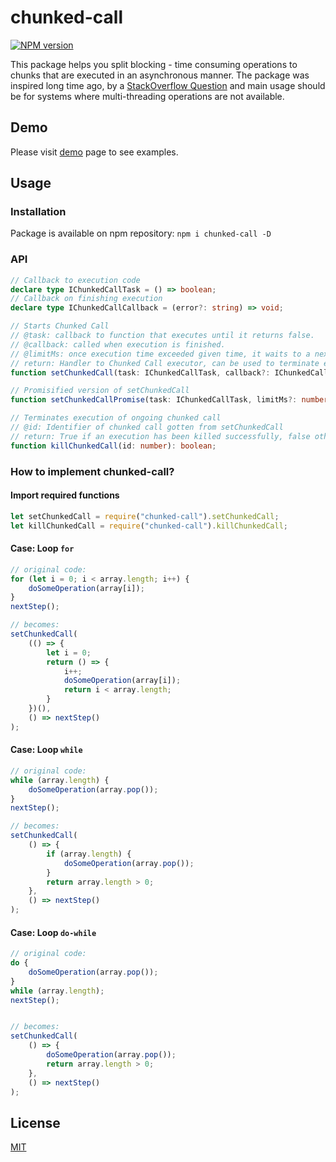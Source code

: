 # chunked-call
[![NPM version](https://img.shields.io/npm/v/chunked-call.svg)](https://www.npmjs.com/package/chunked-call)

This package helps you split blocking - time consuming operations to chunks that are executed in an asynchronous manner.
The package was inspired long time ago, by a [StackOverflow Question](https://stackoverflow.com/questions/44669648/asynchronous-callback-javascript-with-complex-calculation) and main usage should be for systems where multi-threading operations are not available. 

## Demo
Please visit [demo](https://trzeci-eu.github.io/chunked-call/) page to see examples.

## Usage
### Installation
Package is available on npm repository: `npm i chunked-call -D`

### API
```ts
// Callback to execution code
declare type IChunkedCallTask = () => boolean;
// Callback on finishing execution
declare type IChunkedCallCallback = (error?: string) => void;

// Starts Chunked Call
// @task: callback to function that executes until it returns false. 
// @callback: called when execution is finished.
// @limitMs: once execution time exceeded given time, it waits to a next frame
// return: Handler to Chunked Call executor, can be used to terminate execution
function setChunkedCall(task: IChunkedCallTask, callback?: IChunkedCallCallback, limitMs?: number): number;

// Promisified version of setChunkedCall
function setChunkedCallPromise(task: IChunkedCallTask, limitMs?: number): Promise<void>;

// Terminates execution of ongoing chunked call
// @id: Identifier of chunked call gotten from setChunkedCall
// return: True if an execution has been killed successfully, false otherwise.
function killChunkedCall(id: number): boolean;
```

### How to implement chunked-call?
#### Import required functions
```js
let setChunkedCall = require("chunked-call").setChunkedCall;
let killChunkedCall = require("chunked-call").killChunkedCall;
```

#### Case: Loop `for`
```js
// original code:
for (let i = 0; i < array.length; i++) {
    doSomeOperation(array[i]);
}
nextStep();

// becomes:
setChunkedCall(
    (() => {
        let i = 0;
        return () => {
            i++;
            doSomeOperation(array[i]);
            return i < array.length;
        }
    })(), 
    () => nextStep()
);
```

#### Case: Loop `while`
```js
// original code:
while (array.length) {
    doSomeOperation(array.pop());
}
nextStep();

// becomes:
setChunkedCall(
    () => {
        if (array.length) {
            doSomeOperation(array.pop());
        }
        return array.length > 0;
    }, 
    () => nextStep()
);
```

#### Case: Loop `do-while`
```js
// original code:
do {
    doSomeOperation(array.pop());
}
while (array.length);
nextStep();


// becomes:
setChunkedCall(
    () => {
        doSomeOperation(array.pop());
        return array.length > 0;
    }, 
    () => nextStep()
);
```

## License
[MIT](LICENSE)
